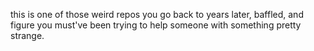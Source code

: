 this is one of those weird repos you go back to years later, baffled, and figure you must've been trying to help someone with something pretty strange.
